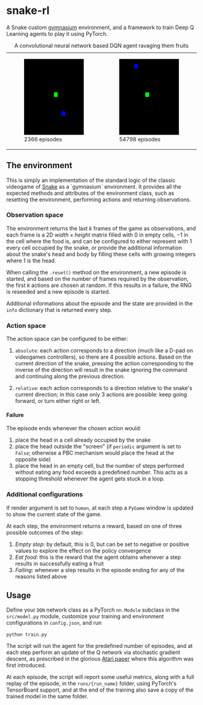 # snake-rl

A Snake custom [gymnasium](https://gymnasium.farama.org/) environment, and a framework to train Deep Q Learning agents to play it using PyTorch.

<table>
<caption>A convolutional neural network based DQN agent ravaging them fruits</caption>
<tr>
<td>
<figure class="left">
<img style="image-rendering: pixelated;" src="./img/snake_2366.gif" width=200 height=200>
<figcaption>2366 episodes</figcaption>
</figure>
</td>
<td>
<figure class="right">
<img style="image-rendering: pixelated;" src="./img/snake_54798.gif" width=200 height=200>
<figcaption>54798 episodes</figcaption>
</figure>
</td>
</tr>
</table>


## The environment

This is simply an implementation of the standard logic of the classic videogame of [Snake](https://en.wikipedia.org/wiki/Snake_(video_game_genre)) as a `gymnasium` environment. It provides all the expected methods and attributes of the environment class, such as resetting the environment, performing actions and returning observations.

### Observation space

The environment returns the last $k$ frames of the game as observations, and each frame is a 2D $width \times height$ matrix filled with $0$ in empty cells, $-1$ in the cell where the food is, and can be configured to either represent with $1$ every cell occupied by the snake, or provide the additional information about the snake's head and body by filling these cells with growing integers where $1$ is the head.

When calling the `.reset()` method on the environment, a new episode is started, and based on the number of frames required by the observation, the first $k$ actions are chosen at random. If this results in a failure, the RNG is reseeded and a new episode is started. 

Additional informations about the episode and the state are provided in the `info` dictionary that is returned every step.

### Action space

The action space can be configured to be either:

1. `absolute`: each action corresponds to a direction (much like a D-pad on videogames controllers), so there are 4 possible actions. Based on the current direction of the snake, pressing the action corresponding to the inverse of the direction will result in the snake ignoring the command and continuing along the previous direction.

2. `relative`: each action corresponds to a direction relative to the snake's current direction; in this case only 3 actions are possible: keep going forward, or turn either right or left.

#### Failure

The episode ends whenever the chosen action would:

1. place the head in a cell already occupied by the snake
2. place the head outside the "screen" (if `periodic` argument is set to `False`; otherwise a PBC mechanism would place the head at the opposite side)
3. place the head in an empty cell, but the number of steps performed without eating any food exceeds a predefined number. This acts as a stopping threshold whenever the agent gets stuck in a loop.


### Additional configurations

If render argument is set to `human`, at each step a `PyGame` window is updated to show the current state of the game. 

At each step, the environment returns a reward, based on one of three possible outcomes of the step:

1. *Empty step*: by default, this is $0$, but can be set to negative or positive values to explore the effect on the policy convergence
2. *Eat food*: this is the reward that the agent obtains whenever a step results in successfully eating a fruit
3. *Failing*: whenever a step results in the episode ending for any of the reasons listed above


## Usage

Define your `DQN` network class as a PyTorch `nn.Module` subclass in the `src/model.py` module, customize your training and environment configurations in `config.json`, and run

```shell
python train.py
```

The script will run the agent for the predefined number of episodes, and at each step perform an update of the Q network via stochastic gradient descent, as prescribed in the glorious [Atari paper](https://doi.org/10.48550/arXiv.1312.5602) where this algorithm was first introduced.

At each episode, the script will report some useful metrics, along with a full replay of the episode, in the `runs/{run_name}` folder, using PyTorch's TensorBoard support, and at the end of the training also save a copy of the trained model in the same folder.